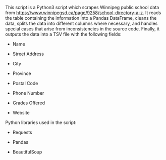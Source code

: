 This script is a Python3 script which scrapes Winnipeg public school data from https://www.winnipegsd.ca/page/9258/school-directory-a-z. It reads the table containing the information into a Pandas DataFrame, cleans the data, splits the data into different columns where necessary, and handles special cases that arise from inconsistencies in the source code. Finally, it outputs the data into a TSV file with the following fields:

- Name

- Street Address

- City

- Province

- Postal Code

- Phone Number

- Grades Offered

- Website

Python libraries used in the script:

- Requests

- Pandas

- BeautifulSoup
